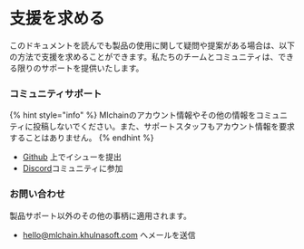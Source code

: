 # 支援を求める

このドキュメントを読んでも製品の使用に関して疑問や提案がある場合は、以下の方法で支援を求めることができます。私たちのチームとコミュニティは、できる限りのサポートを提供いたします。

### コミュニティサポート

{% hint style="info" %}
Mlchainのアカウント情報やその他の情報をコミュニティに投稿しないでください。また、サポートスタッフもアカウント情報を要求することはありません。
{% endhint %}

* [Github](https://github.com/mlchain/mlchain) 上でイシューを提出
* [Discord](https://discord.gg/8Tpq4AcN9c)コミュニティに参加

### お問い合わせ

製品サポート以外のその他の事柄に適用されます。

* [hello@mlchain.khulnasoft.com](mailto:hello@mlchain.khulnasoft.com) へメールを送信